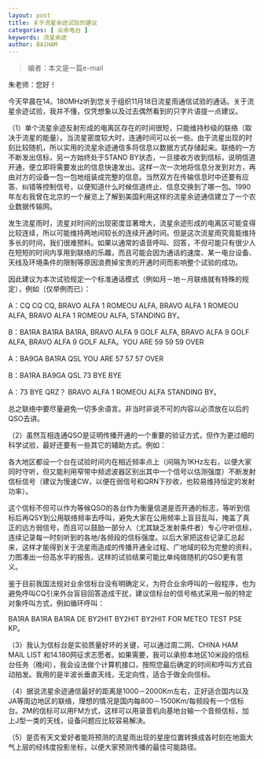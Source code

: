 ```yaml
---
layout: post
title: 关于流星余迹试验的建议
categories: [ 业余电台 ]
keywords: 流星余迹
author: BA1HAM
---
```


> 编者：本文是一篇e-mail

朱老师：您好！

今天早晨在14。180MHz听到您关于组织11月18日流星雨通信试验的通话。关于流星余迹试验，我并不懂，仅凭想象以及过去偶然看到的只字片语提一点建议。

（1）单个流星余迹反射形成的电离区存在的时间很短，只能维持秒级的联络（取决于流星的能量）。当流星密度较大时，连通时间可以长一些。由于流星出现的时刻比较随机，所以实用的流星余迹通信多将信息以数据方式存储起来。联络的一方不断发出信标，另一方始终处于STAND BY状态，一旦接收方收到信标，说明信道开通，便立即将需要发出的信息快速发出。这样一次一次地将信息分发到对方，再由对方的设备一包一包地组装成完整的信息。当然双方在传输信息时中还要有应答、纠错等控制信号，以便知道什么时候信道终止、信息交换到了哪一包。1990年左右我曾在北京的一个展览上了解到美国利用这样的流星余迹通信建立了一个农业数据传输网。

发生流星雨时，流星对时间的出现密度显著增大，流星余迹形成的电离区可能变得比较连续，所以可能维持两地间较长的连续开通时间。但是这次流星雨究竟能维持多长的时间，我们很难预料。如果以通常的语音呼叫、回答，不但可能只有很少人在短短的时间内享用到联络的乐趣，而且可能会因为通话的速度、某一电台设备、天线及环境条件的限制等原因浪费掉宝贵的开通时间而影响整个试验的成功。

因此建议为本次试验规定一个标准通话模式（例如月－地－月联络就有特殊的规定），例如（仅举例而已）：

A：CQ CQ CQ, BRAVO ALFA 1 ROMEOU ALFA, BRAVO ALFA 1 ROMEOU ALFA, BRAVO ALFA 1 ROMEOU ALFA, STANDING BY。

B：BA1RA BA1RA BA1RA, BRAVO ALFA 9 GOLF ALFA, BRAVO ALFA 9 GOLF ALFA, BRAVO ALFA 9 GOLF ALFA。YOU ARE 59 59 59 OVER

A：BA9GA BA1RA QSL YOU ARE 57 57 57 OVER

B：BA1RA BA9GA QSL 73 BYE BYE

A：73 BYE QRZ？ BRAVO ALFA 1 ROMEOU ALFA STANDING BY。

总之联络中要尽量避免一切多余语言。非当时非说不可的内容以必须放在以后的QSO去讲。

（2）虽然互相连通QSO是证明传播开通的一个重要的验证方式，但作为更过细的科学试验，最好还要有一些其它的辅助方式。例如：

各大地区都设一个台在试验时间内在相近频率点上（间隔为1KHz左右，以便大家同时守听，但又能利用窄带中频滤波器区别出其中一个信号以估测强度）不断发射信标信号（建议为慢速CW，以便在弱信号和QRN下抄收，也较易维持恒定的发射功率）。

这个信标不但可以作为等候QSO的各台作为衡量信道是否开通的标志，等听到信标后再QSY到公用联络频率去呼叫，避免大家在公用频率上盲目乱叫，掩盖了真正的远方弱信号，而且可以鼓励一部分人（尤其缺乏发射条件者）专心守听信标，连续记录每一时刻听到的各地/各频段的信标强度。以后大家把这些记录汇总起来，这样才能得到关于流星雨造成的传播开通全过程、广地域的较为完整的资料，力图凑出一份高水平的报告。这样的试验结果可能比单纯做随机的QSO更有意义。

鉴于目前我国法规对业余信标台没有明确定义，为符合业余呼叫的一般程序，也为避免呼叫CQ引来外台盲目回答造成干扰，建议信标台的信号格式采用一般的特定对象呼叫方式，例如循环呼叫：

BA1RA BA1RA BA1RA DE BY2HIT BY2HIT BY2HIT FOR METEO TEST PSE KP。

（3）我认为信标台是实验质量好坏的关键，可以通过周二网、CHINA HAM MAIL LIST 和14.180网征求志愿者。如果需要，我可以承担本地区10米段的信标台任务（晚间），我会设法做个计算机接口，按照您最后确定的时间和呼叫方式自动拍发。我用的是半波长垂直天线，无定向性，适合于做全向信标。

（4）据说流星余迹通信最好的距离是1000－2000Km左右，正好适合国内以及JA等周边地区的联络，理想的情况是国内每800－1500Km/每频段有一个信标台。2M的信标可以用FM方式，这样可以用录音机向基地台输一个音频信标，加上J型一类的天线，设备问题应比较容易解决。

（5）是否有天文爱好者能将预测的流星雨出现的星座位置转换成各时刻在地面大气上层的经纬度投影坐标，以便大家预测传播的最佳可能路径。
